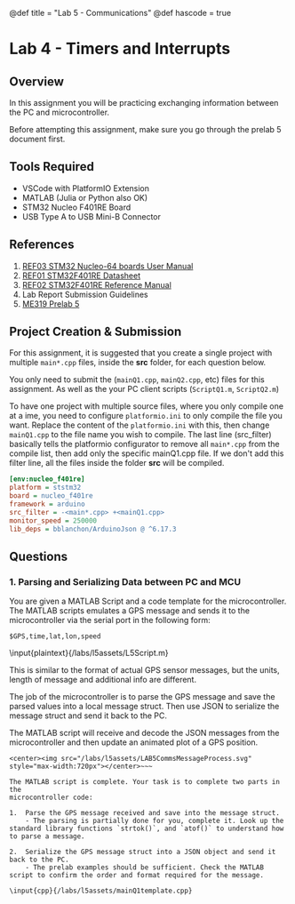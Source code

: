 @def title = "Lab 5 - Communications"
@def hascode = true

# Lab 4 - Timers and Interrupts

## Overview
In this assignment you will be practicing exchanging information between the PC and microcontroller.

Before attempting this assignment, make sure you go through the prelab 5 document first.

## Tools Required
- VSCode with PlatformIO Extension
- MATLAB (Julia or Python also OK)
- STM32 Nucleo F401RE Board 
- USB Type A to USB Mini-B Connector

## References
1. [REF03 STM32 Nucleo-64 boards User Manual](/assets/reference_docs/REF03_STM32_Nucleo-64_boards_User_Manual.pdf)
2. [REF01 STM32F401RE Datasheet](/assets/assets/reference_docs/REF01_STM32F401RE_DATASHEET.pdf)
3. [REF02 STM32F401RE Reference Manual](/assets/reference_docs/REF02_STM32F401xBC_and_STM32F401xDE_Reference_Manual.pdf)
4. Lab Report Submission Guidelines
5. [ME319 Prelab 5](/prelabs/prelab5/)

## Project Creation & Submission

For this assignment, it is suggested that you create a single project with multiple `main*.cpp` files, inside the **src** folder, for each question below.

You only need to submit the (`mainQ1.cpp`, `mainQ2.cpp`, etc) files for this  assignment. As well as the your PC client scripts (`ScriptQ1.m`, `ScriptQ2.m`)

To have one project with multiple source files, where you only compile one at a  ime, you need to configure `platformio.ini` to only compile the file you want. Replace the content of the `platformio.ini` with this, then change `mainQ1.cpp` to the file name you wish to compile. The last line (src_filter) basically tells the platformio configurator to remove all `main*.cpp` from the compile list, then add only the specific mainQ1.cpp file. If we don't add this filter line, all the files inside the folder **src** will be compiled.

```ini
[env:nucleo_f401re]
platform = ststm32
board = nucleo_f401re
framework = arduino
src_filter = -<main*.cpp> +<mainQ1.cpp>
monitor_speed = 250000 
lib_deps = bblanchon/ArduinoJson @ ^6.17.3
```

## Questions

### 1. Parsing and Serializing Data between PC and MCU
You are given a MATLAB Script and a code template for the microcontroller. The MATLAB scripts emulates a GPS message and sends it to the microcontroller via the serial port in the following form: 

```
$GPS,time,lat,lon,speed
```

\input{plaintext}{/labs/l5assets/L5Script.m}


This is similar to the format of actual GPS sensor messages, but the units, length of message and additional info are different.

The job of the microcontroller is to parse the GPS message and save the parsed values into a local message struct. Then use JSON to serialize the message struct and send it back to the PC.

The MATLAB script will receive and decode the JSON messages from the microcontroller and then update an animated plot of a GPS position.

~~~
<center><img src="/labs/l5assets/LAB5CommsMessageProcess.svg" style="max-width:720px"></center>~~~ 

The MATLAB script is complete. Your task is to complete two parts in the
microcontroller code:

1.  Parse the GPS message received and save into the message struct.
    - The parsing is partially done for you, complete it. Look up the standard library functions `strtok()`, and `atof()` to understand how to parse a message.

2.  Serialize the GPS message struct into a JSON object and send it back to the PC.
    - The prelab examples should be sufficient. Check the MATLAB script to confirm the order and format required for the message.

\input{cpp}{/labs/l5assets/mainQ1template.cpp}
